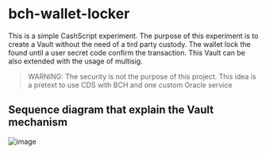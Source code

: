 # bch-wallet-locker
This is a simple CashScript experiment. The purpose of this experiment is to create a Vault without the need of a tird party custody. The wallet lock the found until a user secret code confirm the transaction. This Vault can be also extended with the usage of multisig. 

>WARNING: The security is not the purpose of this project. This idea is a pretext to use CDS with BCH and one custom Oracle service


## Sequence diagram that explain the Vault mechanism
![image](https://user-images.githubusercontent.com/1422935/65509959-00d67b00-ded4-11e9-87b5-e155de22b5ea.png)
